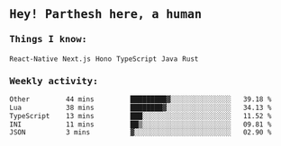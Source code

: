 <samp>
    <h2>Hey! Parthesh here, a human</h2>
    <h3>Things I know: </h3>
    <code>React-Native</code> <code>Next.js</code> <code>Hono</code> <code>TypeScript</code> <code>Java</code> <code>Rust</code>
    <h3>Weekly activity:</h3>
<!--START_SECTION:waka-->

```txt
Other         44 mins         █████████▓░░░░░░░░░░░░░░░   39.18 %
Lua           38 mins         ████████▓░░░░░░░░░░░░░░░░   34.13 %
TypeScript    13 mins         ███░░░░░░░░░░░░░░░░░░░░░░   11.52 %
INI           11 mins         ██▒░░░░░░░░░░░░░░░░░░░░░░   09.81 %
JSON          3 mins          ▓░░░░░░░░░░░░░░░░░░░░░░░░   02.90 %
```

<!--END_SECTION:waka-->
</samp>
